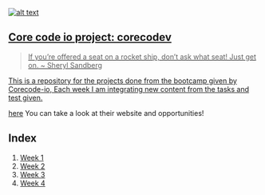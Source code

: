 <a href="https://www.core-code.io/">

![alt text](https://uploads-ssl.webflow.com/5eb2f56932c3562feab232e3/5f73550d00249e7e96c9f3de_Logo.png 'corecodeio')

## Core code io project: corecodev

> If you’re offered a seat on a rocket ship, don’t ask what seat! Just get on. ~ Sheryl Sandberg

This is a repository for the projects done from the bootcamp given by Corecode-io, Each week I am integrating new content from the tasks and test given.
  
[here](https://www.core-code.io/) You can take a look at their website and opportunities! 

## Index
1. [Week 1](src/week1)
2. [Week 2](src/week2)
3. [Week 3](src/week3)
4. [Week 4](src/week4)
